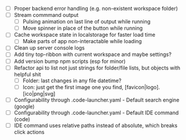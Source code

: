 - [ ] Proper backend error handling (e.g. non-existent workspace folder)
- [ ] Stream commmand output
  - [ ] Pulsing animation on last line of output while running
  - [ ] Move spinner in place of the button while running
- [ ] Cache workspace state in localstorage for faster load time
  - [ ] Make parts of app non-interactable while loading
- [ ] Clean up server console logs
- [ ] Add tiny top-ribbon with current workspace and maybe settings?
- [ ] Add version bump npm scripts (esp for minor)
- [ ] Refactor api to list not just strings for folder/file lists, but objects with helpful shit
  - [ ] Folder: last changes in any file datetime?
  - [ ] Icon: just get the first image one you find, [favicon|logo].[ico|png|svg]
- [ ] Configurability through .code-launcher.yaml - Default search engine (google)
- [ ] Configurability through .code-launcher.yaml - Default IDE command (code)
- [ ] IDE command uses relative paths instead of absolute, which breaks click actions
